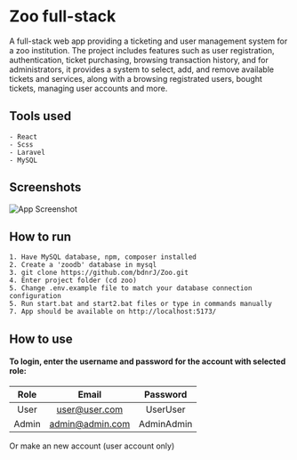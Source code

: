 
# Zoo full-stack

A full-stack web app providing a ticketing and user management system for a zoo 
institution. The project includes features such as user registration, authentication, ticket purchasing, browsing transaction history, and for administrators, it provides a  system to select, add, and remove available tickets and services, along with a browsing registrated users, bought tickets, managing user accounts and more.

## Tools used
    - React
    - Scss
    - Laravel
    - MySQL

## Screenshots

![App Screenshot](https://via.placeholder.com/468x300?text=App+Screenshot+Here)

## How to run
    1. Have MySQL database, npm, composer installed
    2. Create a 'zoodb' database in mysql
    3. git clone https://github.com/bdnrJ/Zoo.git
    4. Enter project folder (cd zoo)
    5. Change .env.example file to match your database connection configuration
    5. Run start.bat and start2.bat files or type in commands manually
    7. App should be available on http://localhost:5173/

## How to use
#### To login, enter the username and password for the account with selected role:
|   Role  	|       Email 	        | Password 	    |
| :-------:	|      :--------:	    |   :--------:	|
|   User  	|   user@user.com   	|   UserUser   	|
|  Admin  	|   admin@admin.com  	|   AdminAdmin  |

Or make an new account (user account only)


